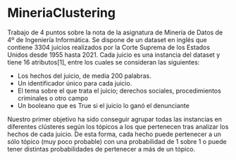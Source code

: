 # MineriaClustering
Trabajo de 4 puntos sobre la nota de la asignatura de Minería de Datos de 4º de Ingeniería Informática.
Se dispone de un dataset en inglés que contiene 3304 juicios realizados por la Corte Suprema de los Estados Unidos desde 1955 hasta 2021.
Cada juicio es una instancia del dataset y tiene 16 atributos[1], entre los cuales se consideran las siguientes:
- Los hechos del juicio, de media 200 palabras.
- Un identificador único para cada juicio.
- El tema sobre el que trata el juicio; derechos sociales, procedimientos criminales o otro campo
- Un booleano que es True si el juicio lo ganó el denunciante

Nuestro primer objetivo ha sido conseguir agrupar todas las instancias en diferentes clústeres
según los tópicos a los que pertenecen tras analizar los hechos de cada juicio. De esta forma, cada
hecho puede pertenecer a un sólo tópico (muy poco probable) con una probabilidad de 1 sobre 1
o puede tener distintas probabilidades de pertenecer a más de un tópico.

